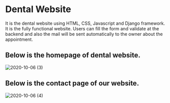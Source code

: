 # Dental Website
It is the dental website using HTML, CSS, Javascript and Django framework.
It is the fully functional website.
Users can fill the form and validate at the backend and also the mail will be sent automatically to the owner about the appointment.

## Below is the homepage of dental website.

![2020-10-06 (3)](https://user-images.githubusercontent.com/69973862/95188908-c42da700-07ea-11eb-8ddd-baa8ed3978f6.png)

## Below is the contact page of our website.

![2020-10-06 (4)](https://user-images.githubusercontent.com/69973862/95189882-1de2a100-07ec-11eb-9b62-d57f2497cc00.png)


